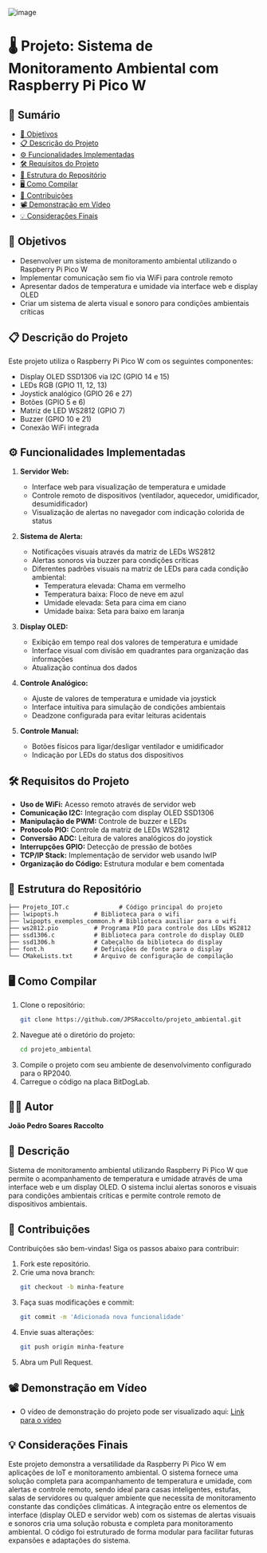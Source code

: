 ![image](https://github.com/user-attachments/assets/f2a5c9b8-6208-4723-8f46-1d74be421827)


# 🌡️ Projeto: Sistema de Monitoramento Ambiental com Raspberry Pi Pico W

## 📑 Sumário
- [🎯 Objetivos](#-objetivos)
- [📋 Descrição do Projeto](#-descrição-do-projeto)
- [⚙️ Funcionalidades Implementadas](#️-funcionalidades-implementadas)
- [🛠️ Requisitos do Projeto](#️-requisitos-do-projeto)
- [📂 Estrutura do Repositório](#-estrutura-do-repositório)
- [🖥️ Como Compilar](#️-como-compilar)
- [🤝 Contribuições](#-contribuições)
- [📽️ Demonstração em Vídeo](#️-demonstração-em-vídeo)
- [💡 Considerações Finais](#-considerações-finais)

## 🎯 Objetivos
- Desenvolver um sistema de monitoramento ambiental utilizando o Raspberry Pi Pico W
- Implementar comunicação sem fio via WiFi para controle remoto
- Apresentar dados de temperatura e umidade via interface web e display OLED
- Criar um sistema de alerta visual e sonoro para condições ambientais críticas

## 📋 Descrição do Projeto
Este projeto utiliza o Raspberry Pi Pico W com os seguintes componentes:
- Display OLED SSD1306 via I2C (GPIO 14 e 15)
- LEDs RGB (GPIO 11, 12, 13)
- Joystick analógico (GPIO 26 e 27)
- Botões (GPIO 5 e 6)
- Matriz de LED WS2812 (GPIO 7)
- Buzzer (GPIO 10 e 21)
- Conexão WiFi integrada

## ⚙️ Funcionalidades Implementadas
1. **Servidor Web:**
   - Interface web para visualização de temperatura e umidade
   - Controle remoto de dispositivos (ventilador, aquecedor, umidificador, desumidificador)
   - Visualização de alertas no navegador com indicação colorida de status

2. **Sistema de Alerta:**
   - Notificações visuais através da matriz de LEDs WS2812
   - Alertas sonoros via buzzer para condições críticas
   - Diferentes padrões visuais na matriz de LEDs para cada condição ambiental:
     - Temperatura elevada: Chama em vermelho
     - Temperatura baixa: Floco de neve em azul
     - Umidade elevada: Seta para cima em ciano
     - Umidade baixa: Seta para baixo em laranja

3. **Display OLED:**
   - Exibição em tempo real dos valores de temperatura e umidade
   - Interface visual com divisão em quadrantes para organização das informações
   - Atualização contínua dos dados

4. **Controle Analógico:**
   - Ajuste de valores de temperatura e umidade via joystick
   - Interface intuitiva para simulação de condições ambientais
   - Deadzone configurada para evitar leituras acidentais

5. **Controle Manual:**
   - Botões físicos para ligar/desligar ventilador e umidificador
   - Indicação por LEDs do status dos dispositivos
     
## 🛠️ Requisitos do Projeto
- **Uso de WiFi:** Acesso remoto através de servidor web
- **Comunicação I2C:** Integração com display OLED SSD1306
- **Manipulação de PWM:** Controle de buzzer e LEDs
- **Protocolo PIO:** Controle da matriz de LEDs WS2812
- **Conversão ADC:** Leitura de valores analógicos do joystick
- **Interrupções GPIO:** Detecção de pressão de botões
- **TCP/IP Stack:** Implementação de servidor web usando lwIP
- **Organização do Código:** Estrutura modular e bem comentada

## 📂 Estrutura do Repositório
```
├── Projeto_IOT.c              # Código principal do projeto
├── lwipopts.h          # Biblioteca para o wifi
├── lwipopts_exemples_common.h # Biblioteca auxiliar para o wifi
├── ws2812.pio          # Programa PIO para controle dos LEDs WS2812
├── ssd1306.c           # Biblioteca para controle do display OLED
├── ssd1306.h           # Cabeçalho da biblioteca do display
├── font.h              # Definições de fonte para o display
└── CMakeLists.txt      # Arquivo de configuração de compilação
```

## 🖥️ Como Compilar
1. Clone o repositório:
   ```bash
   git clone https://github.com/JPSRaccolto/projeto_ambiental.git
   ```
2. Navegue até o diretório do projeto:
   ```bash
   cd projeto_ambiental
   ```
3. Compile o projeto com seu ambiente de desenvolvimento configurado para o RP2040.
4. Carregue o código na placa BitDogLab.

## 🧑‍💻 Autor
**João Pedro Soares Raccolto**

## 📝 Descrição
Sistema de monitoramento ambiental utilizando Raspberry Pi Pico W que permite o acompanhamento de temperatura e umidade através de uma interface web e um display OLED. O sistema inclui alertas sonoros e visuais para condições ambientais críticas e permite controle remoto de dispositivos ambientais.

## 🤝 Contribuições
Contribuições são bem-vindas! Siga os passos abaixo para contribuir:

1. Fork este repositório.
2. Crie uma nova branch:
   ```bash
   git checkout -b minha-feature
   ```
3. Faça suas modificações e commit:
   ```bash
   git commit -m 'Adicionada nova funcionalidade'
   ```
4. Envie suas alterações:
   ```bash
   git push origin minha-feature
   ```
5. Abra um Pull Request.

## 📽️ Demonstração em Vídeo
- O vídeo de demonstração do projeto pode ser visualizado aqui: [Link para o vídeo](https://drive.google.com/file/d/1CtTBlMcizYix0AwHNDmm700G4hOCUKI9/view?usp=sharing)

## 💡 Considerações Finais
Este projeto demonstra a versatilidade da Raspberry Pi Pico W em aplicações de IoT e monitoramento ambiental. O sistema fornece uma solução completa para acompanhamento de temperatura e umidade, com alertas e controle remoto, sendo ideal para casas inteligentes, estufas, salas de servidores ou qualquer ambiente que necessita de monitoramento constante das condições climáticas.
A integração entre os elementos de interface (display OLED e servidor web) com os sistemas de alertas visuais e sonoros cria uma solução robusta e completa para monitoramento ambiental. O código foi estruturado de forma modular para facilitar futuras expansões e adaptações do sistema.
